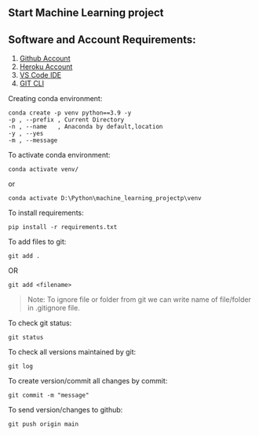 ## Start Machine Learning project

## Software and Account Requirements:

1. [Github Account](https://github.com/)
2. [Heroku Account](https://signup.heroku.com/)
3. [VS Code IDE](https://code.visualstudio.com/download)
4. [GIT CLI](https://git-scm.com/downloads)


Creating conda environment:
```
conda create -p venv python==3.9 -y
-p , --prefix , Current Directory
-n , --name   , Anaconda by default,location
-y , --yes
-m , --message
```

To activate conda environment:

```
conda activate venv/
```

or

```
conda activate D:\Python\machine_learning_projectp\venv
```

To install requirements:
```
pip install -r requirements.txt
```

To add files to git:
```
git add .
```

OR

```
git add <filename>
```

> Note: To ignore file or folder from git we can write name of file/folder in .gitignore file.

To check git status:
```
git status
```

To check all versions maintained by git:
```
git log
```

To create version/commit all changes by commit:
```
git commit -m "message"
```

To send version/changes to github:
```
git push origin main
```